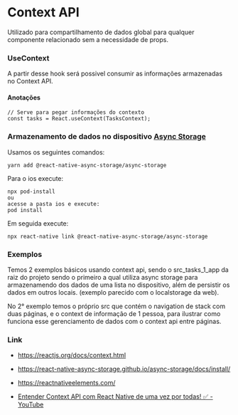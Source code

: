 # Context API

Utilizado para compartilhamento de dados global para qualquer componente relacionado sem a necessidade de props.

### UseContext

A partir desse hook será possivel consumir as informações armazenadas no Context API.

#### Anotações

```tsx
// Serve para pegar informações do contexto
const tasks = React.useContext(TasksContext);
```

### Armazenamento de dados no dispositivo [Async Storage](https://react-native-async-storage.github.io/async-storage/docs/install/)

Usamos os seguintes comandos:

```
yarn add @react-native-async-storage/async-storage
```

Para o ios execute:

```
npx pod-install
ou 
acesse a pasta ios e execute:
pod install
```

Em seguida execute:

```
npx react-native link @react-native-async-storage/async-storage
```

### Exemplos

Temos 2 exemplos básicos usando context api, sendo o src_tasks_1_app da raiz do projeto sendo o primeiro a qual utiliza async storage para armazenamendo dos dados de uma lista no dispositivo, além de persistir os dados em outros locais. (exemplo parecido com o localstorage da web).



No 2° exemplo temos o próprio src que contém o navigation de stack com duas páginas, e o context de informação de 1 pessoa, para ilustrar como funciona esse gerenciamento de dados com o context api entre páginas.



### Link

* https://reactjs.org/docs/context.html

* https://react-native-async-storage.github.io/async-storage/docs/install/

* https://reactnativeelements.com/

* [Entender Context API com React Native de uma vez por todas! ✅ - YouTube](https://www.youtube.com/watch?v=olSeMN70Vo4&list=PLjRSlT0ad2mDrH31fI8MIHuyWOv-cfYbm&index=4&ab_channel=Sujeitoprogramador)
  
  
